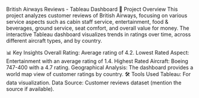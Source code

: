 British Airways Reviews - Tableau Dashboard
📌 Project Overview
This project analyzes customer reviews of British Airways, focusing on various service aspects such as cabin staff service, entertainment, food & beverages, ground service, seat comfort, and overall value for money. The interactive Tableau dashboard visualizes trends in ratings over time, across different aircraft types, and by country.

📊 Key Insights
Overall Rating: Average rating of 4.2.
Lowest Rated Aspect: Entertainment with an average rating of 1.4.
Highest Rated Aircraft: Boeing 747-400 with a 4.7 rating.
Geographical Analysis: The dashboard provides a world map view of customer ratings by country.
🛠️ Tools Used
Tableau: For data visualization.
Data Source: Customer reviews dataset (mention the source if available).

